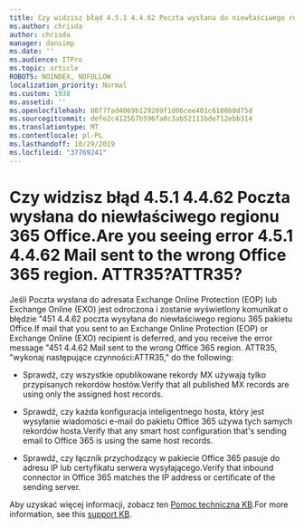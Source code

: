 ```yaml
---
title: Czy widzisz błąd 4.5.1 4.4.62 Poczta wysłana do niewłaściwego regionu 365 Office. ATTR35?
ms.author: chrisda
author: chrisda
manager: dansimp
ms.date: ''
ms.audience: ITPro
ms.topic: article
ROBOTS: NOINDEX, NOFOLLOW
localization_priority: Normal
ms.custom: 1938
ms.assetid: ''
ms.openlocfilehash: 08f7fad4069b129289f1d06cee401c6100b0d75d
ms.sourcegitcommit: defe2c412567b596fa8c3ab52111bde712ebb314
ms.translationtype: MT
ms.contentlocale: pl-PL
ms.lasthandoff: 10/29/2019
ms.locfileid: "37769241"
---
```

# <a name="are-you-seeing-error-451-4462-mail-sent-to-the-wrong-office-365-region-attr35"></a><span data-ttu-id="06870-103">Czy widzisz błąd 4.5.1 4.4.62 Poczta wysłana do niewłaściwego regionu 365 Office.</span><span class="sxs-lookup"><span data-stu-id="06870-103">Are you seeing error 4.5.1 4.4.62 Mail sent to the wrong Office 365 region.</span></span> <span data-ttu-id="06870-104">ATTR35?</span><span class="sxs-lookup"><span data-stu-id="06870-104">ATTR35?</span></span>

<span data-ttu-id="06870-105">Jeśli Poczta wysłana do adresata Exchange Online Protection (EOP) lub Exchange Online (EXO) jest odroczona i zostanie wyświetlony komunikat o błędzie "451 4.4.62 poczta wysyłana do niewłaściwego regionu 365 pakietu Office.</span><span class="sxs-lookup"><span data-stu-id="06870-105">If mail that you sent to an Exchange Online Protection (EOP) or Exchange Online (EXO) recipient is deferred, and you receive the error message "451 4.4.62 Mail sent to the wrong Office 365 region.</span></span> <span data-ttu-id="06870-106">ATTR35, "wykonaj następujące czynności:</span><span class="sxs-lookup"><span data-stu-id="06870-106">ATTR35," do the following:</span></span>

- <span data-ttu-id="06870-107">Sprawdź, czy wszystkie opublikowane rekordy MX używają tylko przypisanych rekordów hostów.</span><span class="sxs-lookup"><span data-stu-id="06870-107">Verify that all published MX records are using only the assigned host records.</span></span>

- <span data-ttu-id="06870-108">Sprawdź, czy każda konfiguracja inteligentnego hosta, który jest wysyłanie wiadomości e-mail do pakietu Office 365 używa tych samych rekordów hosta.</span><span class="sxs-lookup"><span data-stu-id="06870-108">Verify that any smart host configuration that's sending email to Office 365 is using the same host records.</span></span>

- <span data-ttu-id="06870-109">Sprawdź, czy łącznik przychodzący w pakiecie Office 365 pasuje do adresu IP lub certyfikatu serwera wysyłającego.</span><span class="sxs-lookup"><span data-stu-id="06870-109">Verify that inbound connector in Office 365 matches the IP address or certificate of the sending server.</span></span>

<span data-ttu-id="06870-110">Aby uzyskać więcej informacji, zobacz ten [Pomoc techniczna KB](https://support.microsoft.com/help/4057301/attr35-response-code-when-mail-is-sent-to-eop-exo).</span><span class="sxs-lookup"><span data-stu-id="06870-110">For more information, see this [support KB](https://support.microsoft.com/help/4057301/attr35-response-code-when-mail-is-sent-to-eop-exo).</span></span>
